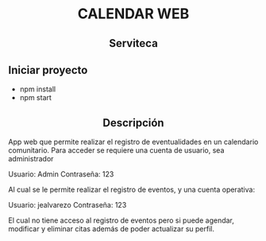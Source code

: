 <h1 align="center">CALENDAR WEB</h1>

<h2 align="center">Serviteca</h2>

## Iniciar proyecto

- npm install
- npm start

<h2 align="center">Descripción</h2>

App web que permite realizar el registro de eventualidades en un calendario comunitario.
Para acceder se requiere una cuenta de usuario, sea administrador

Usuario: Admin
Contraseña: 123

Al cual se le permite realizar el registro de eventos, y una cuenta operativa:

Usuario: jealvarezo
Contraseña: 123

El cual no tiene acceso al registro de eventos pero si puede agendar, modificar y eliminar citas
además de poder actualizar su perfil.

